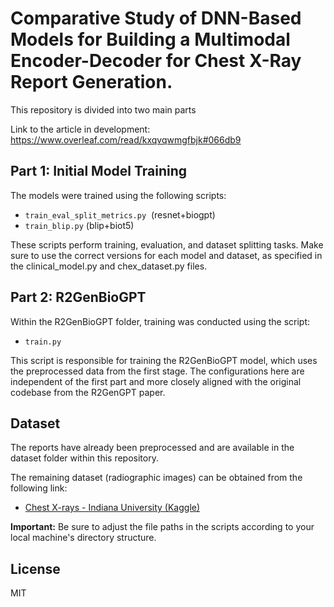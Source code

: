 # Comparative Study of DNN-Based Models for Building a Multimodal Encoder-Decoder for Chest X-Ray Report Generation. 

This repository is divided into two main parts

Link to the article in development: https://www.overleaf.com/read/kxqvqwmgfbjk#066db9

## Part 1: Initial Model Training

The models were trained using the following scripts:

- `train_eval_split_metrics.py`  (resnet+biogpt)
- `train_blip.py` (blip+biot5)

These scripts perform training, evaluation, and dataset splitting tasks. Make sure to use the correct versions for each model and dataset, as specified in the clinical_model.py and chex_dataset.py files.

## Part 2: R2GenBioGPT

Within the R2GenBioGPT folder, training was conducted using the script:

- `train.py`

This script is responsible for training the R2GenBioGPT model, which uses the preprocessed data from the first stage. The configurations here are independent of the first part and more closely aligned with the original codebase from the R2GenGPT paper.

## Dataset

The reports have already been preprocessed and are available in the dataset folder within this repository.

The remaining dataset (radiographic images) can be obtained from the following link:

- [Chest X-rays - Indiana University (Kaggle)](https://www.kaggle.com/datasets/raddar/chest-xrays-indiana-university)

**Important:** Be sure to adjust the file paths in the scripts according to your local machine's directory structure.

## License
MIT



